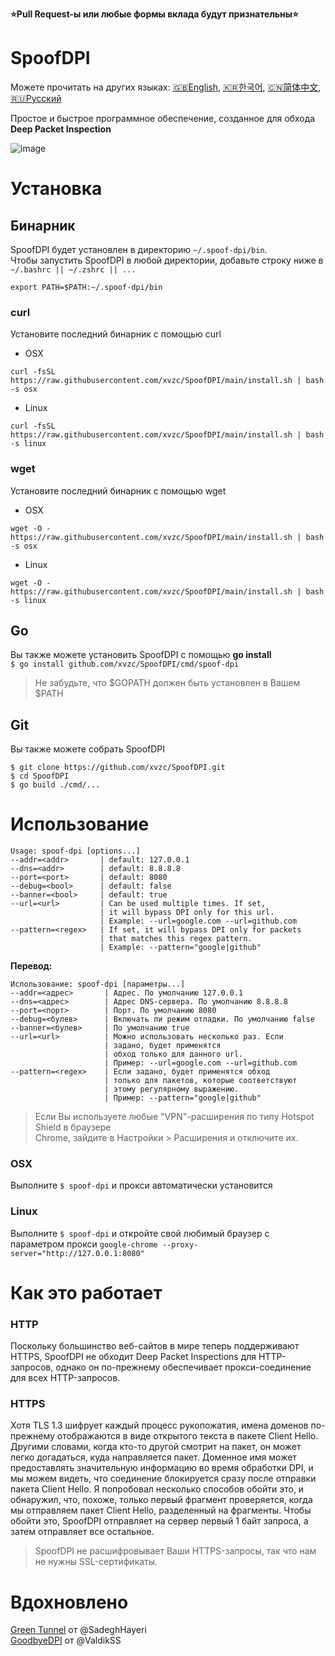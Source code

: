 **⭐Pull Request-ы или любые формы вклада будут признательны⭐**

# SpoofDPI

Можете прочитать на других языках: [🇬🇧English](https://github.com/xvzc/SpoofDPI), [🇰🇷한국어](https://github.com/xvzc/SpoofDPI/blob/main/readme_ko.md), [🇨🇳简体中文](https://github.com/xvzc/SpoofDPI/blob/main/readme_zh-cn.md), [🇷🇺Русский](https://github.com/xvzc/SpoofDPI/blob/main/readme_ru.md)

Простое и быстрое программное обеспечение, созданное для обхода **Deep Packet Inspection**  
  
![image](https://user-images.githubusercontent.com/45588457/148035986-8b0076cc-fefb-48a1-9939-a8d9ab1d6322.png)

# Установка
## Бинарник
SpoofDPI будет установлен в директорию `~/.spoof-dpi/bin`.  
Чтобы запустить SpoofDPI в любой директории, добавьте строку ниже в `~/.bashrc || ~/.zshrc || ...`
```
export PATH=$PATH:~/.spoof-dpi/bin
```

### curl
Установите последний бинарник с помощью curl
- OSX
```
curl -fsSL https://raw.githubusercontent.com/xvzc/SpoofDPI/main/install.sh | bash -s osx
```
- Linux
```
curl -fsSL https://raw.githubusercontent.com/xvzc/SpoofDPI/main/install.sh | bash -s linux
```
### wget
Установите последний бинарник с помощью wget
- OSX
```
wget -O - https://raw.githubusercontent.com/xvzc/SpoofDPI/main/install.sh | bash -s osx 
```
- Linux
```
wget -O - https://raw.githubusercontent.com/xvzc/SpoofDPI/main/install.sh | bash -s linux 
```
## Go
Вы также можете установить SpoofDPI с помощью **go install**  
`$ go install github.com/xvzc/SpoofDPI/cmd/spoof-dpi`  
  > Не забудьте, что $GOPATH должен быть установлен в Вашем $PATH

## Git
Вы также можете собрать SpoofDPI

`$ git clone https://github.com/xvzc/SpoofDPI.git`  
`$ cd SpoofDPI`  
`$ go build ./cmd/...`  

# Использование
```
Usage: spoof-dpi [options...]
--addr=<addr>       | default: 127.0.0.1
--dns=<addr>        | default: 8.8.8.8
--port=<port>       | default: 8080
--debug=<bool>      | default: false
--banner=<bool>     | default: true
--url=<url>         | Can be used multiple times. If set, 
                    | it will bypass DPI only for this url. 
                    | Example: --url=google.com --url=github.com
--pattern=<regex>   | If set, it will bypass DPI only for packets 
                    | that matches this regex pattern.
                    | Example: --pattern="google|github"
```
**Перевод:**
```
Использование: spoof-dpi [параметры...]
--addr=<адрес>       | Адрес. По умолчанию 127.0.0.1
--dns=<адрес>        | Адрес DNS-сервера. По умолчанию 8.8.8.8
--port=<порт>        | Порт. По умолчанию 8080
--debug=<булев>      | Включать ли режим отладки. По умолчанию false
--banner=<булев>     | По умолчанию true
--url=<url>          | Можно использовать несколько раз. Если 
                     | задано, будет применятся
                     | обход только для данного url.
                     | Пример: --url=google.com --url=github.com
--pattern=<regex>    | Если задано, будет применятся обход
                     | только для пакетов, которые соответствуют
                     | этому регулярному выражению.
                     | Пример: --pattern="google|github"
```
> Если Вы используете любые "VPN"-расширения по типу Hotspot Shield в браузере  
  Chrome, зайдите в Настройки > Расширения и отключите их.

### OSX
Выполните `$ spoof-dpi` и прокси автоматически установится

### Linux
Выполните `$ spoof-dpi` и откройте свой любимый браузер с параметром прокси
`google-chrome --proxy-server="http://127.0.0.1:8080"`

# Как это работает
### HTTP
Поскольку большинство веб-сайтов в мире теперь поддерживают HTTPS, SpoofDPI не обходит Deep Packet Inspections для HTTP-запросов, однако он по-прежнему обеспечивает прокси-соединение для всех HTTP-запросов.

### HTTPS
Хотя TLS 1.3 шифрует каждый процесс рукопожатия, имена доменов по-прежнему отображаются в виде открытого текста в пакете Client Hello. Другими словами, когда кто-то другой смотрит на пакет, он может легко догадаться, куда направляется пакет. Доменное имя может предоставлять значительную информацию во время обработки DPI, и мы можем видеть, что соединение блокируется сразу после отправки пакета Client Hello. Я попробовал несколько способов обойти это, и обнаружил, что, похоже, только первый фрагмент проверяется, когда мы отправляем пакет Client Hello, разделенный на фрагменты. Чтобы обойти это, SpoofDPI отправляет на сервер первый 1 байт запроса, а затем отправляет все остальное.
 > SpoofDPI не расшифровывает Ваши HTTPS-запросы, так что нам не нужны SSL-сертификаты.

# Вдохновлено
[Green Tunnel](https://github.com/SadeghHayeri/GreenTunnel) от @SadeghHayeri  
[GoodbyeDPI](https://github.com/ValdikSS/GoodbyeDPI) от @ValdikSS
